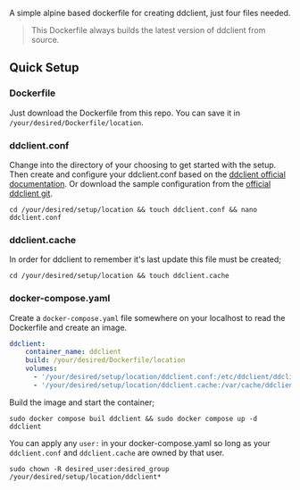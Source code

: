 A simple alpine based dockerfile for creating ddclient, just four files needed.
> This Dockerfile always builds the latest version of ddclient from source.
## Quick Setup
### Dockerfile
Just download the Dockerfile from this repo. You can save it in `/your/desired/Dockerfile/location`.
### ddclient.conf
Change into the directory of your choosing to get started with the setup. Then create and configure your ddclient.conf based on the [ddclient official documentation](https://ddclient.net/). Or download the sample configuration from the [official ddclient git](https://github.com/ddclient/ddclient/blob/main/ddclient.conf.in).
```
cd /your/desired/setup/location && touch ddclient.conf && nano ddclient.conf
```
### ddclient.cache
In order for ddclient to remember it's last update this file must be created;
```
cd /your/desired/setup/location && touch ddclient.cache
```
### docker-compose.yaml
Create a `docker-compose.yaml` file somewhere on your localhost to read the Dockerfile and create an image.
```yaml
ddclient:
    container_name: ddclient
    build: /your/desired/Dockerfile/location
    volumes:
      - '/your/desired/setup/location/ddclient.conf:/etc/ddclient/ddclient.conf:rw'
      - '/your/desired/setup/location/ddclient.cache:/var/cache/ddclient/ddclient.cache:rw'
```
Build the image and start the container;
```
sudo docker compose buil ddclient && sudo docker compose up -d ddclient
```
You can apply any `user:` in your docker-compose.yaml so long as your `ddclient.conf` and `ddclient.cache` are owned by that user.
```
sudo chown -R desired_user:desired_group /your/desired/setup/location/ddclient*
```

